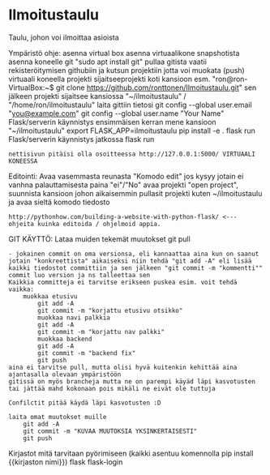 # Ilmoitustaulu
Taulu, johon voi ilmoittaa asioista






Ympäristö ohje:
	asenna virtual box 
	asenna virtuaalikone snapshotista
	asenna koneelle git "sudo apt install git"
	pullaa gitista
		vaatii rekisteröitymisen githubiin ja kutsun projektiin jotta voi muokata (push)
	virtuaali koneella projekti sijaitseeprojekti koti kansioon esm. "ron@ron-VirtualBox:~$ git clone https://github.com/ronttonen/Ilmoitustaulu.git"
		sen jälkeen projekti sijaitsee kansiossa "~/ilmoitustaulu" / "/home/ron/ilmoitustaulu"
	laita gittiin tietosi
		git config --global user.email "you@example.com"
		git config --global user.name "Your Name"
	Flask/serverin käynnistys ensimmäisen kerran mene kansioon "~/ilmoitustaulu"
		export FLASK_APP=ilmoitustaulu 
		pip install -e . 
		flask run
	Flask/serverin käynnistys jatkossa
		flask run
		
	nettisivun pitäisi olla osoitteessa http://127.0.0.1:5000/ VIRTUAALI KONEESSA
		
		
Editointi:
	Avaa vasemmasta reunasta "Komodo edit"
	jos kysyy jotain ei vanhna palauttamisesta paina "ei"/"No"
	avaa projekti "open project", suunnista kansioon johon aikaisemmin pullasit projekti kuten ~/ilmoitustaulu ja avaa sieltä komodo tiedosto
	
	http://pythonhow.com/building-a-website-with-python-flask/ <--- ohjeita kuinka editoida / ohjelmoid appia.
	
GIT KÄYTTÖ:
	Lataa muiden tekemät muutokset
		git pull
		
	- jokainen commit on oma versionsa, eli kannaattaa aina kun on saanut jotain "konkreettista" aikaiseksi niin tehdä "git add -A" eli lisää kaikki tiedostot committiin ja sen jälkeen "git commit -m "kommentti"" commit luo version ja ns talleettaa sen
	Kaikkia committeja ei tarvitse erikseen puskea esim. voit tehdä vaikka:
		muokkaa etusivu
			git add -A
			git commit -m "korjattu etusivu otsikko"
			muokkaa navi palkkia
			git add -A
			git commit -m "korjattu nav palkki"
			muokkaa backend 
			git add -A 
			git commit -m "backend fix"
			git push
	aina ei tarvitse pull, mutta olisi hyvä kuitenkin kehittää aina ajantasalla olevaan ympäristöön
	gitissä on myös brancheja mutta ne on parempi käyäd läpi kasvotusten tai jättää mahd kokonaan pois mikäli ne eivät ole tuttuja
	
	Confilctit pitää käydä läpi kasvotusten :D
	
	laita omat muutokset muille
		git add -A
		git commit -m "KUVAA MUUTOKSIA YKSINKERTAISESTI"
		git push
		
		
Kirjastot mitä tarvitaan pyörimiseen (kaikki asentuu komennolla pip install {{kirjaston nimi}})
	flask
	flask-login